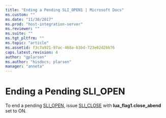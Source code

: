```yaml
---
title: "Ending a Pending SLI_OPEN1 | Microsoft Docs"
ms.custom: ""
ms.date: "11/30/2017"
ms.prod: "host-integration-server"
ms.reviewer: ""
ms.suite: ""
ms.tgt_pltfrm: ""
ms.topic: "article"
ms.assetid: f3c7a921-97ac-468a-b3bd-723e02d2bb76
caps.latest.revision: 4
author: "gplarsen"
ms.author: "hisdocs; plarsen"
manager: "anneta"
---
```

# Ending a Pending SLI_OPEN
To end a pending [SLI_OPEN](../core/sli-open2.md), issue [SLI_CLOSE](../core/sli-close1.md) with **lua_flag1.close_abend** set to ON.